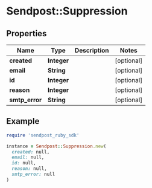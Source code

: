 # Sendpost::Suppression

## Properties

| Name | Type | Description | Notes |
| ---- | ---- | ----------- | ----- |
| **created** | **Integer** |  | [optional] |
| **email** | **String** |  | [optional] |
| **id** | **Integer** |  | [optional] |
| **reason** | **Integer** |  | [optional] |
| **smtp_error** | **String** |  | [optional] |

## Example

```ruby
require 'sendpost_ruby_sdk'

instance = Sendpost::Suppression.new(
  created: null,
  email: null,
  id: null,
  reason: null,
  smtp_error: null
)
```

